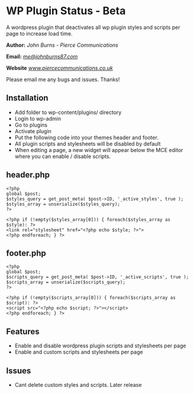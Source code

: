 WP Plugin Status - Beta
==============

A wordpress plugin that deactivates all wp plugin styles and scripts per page to increase load time.



**Author:** *John Burns - Pierce Communications*

**Email:** *me@johnburns87.com*

**Website** *www.piercecommunications.co.uk*

Please email me any bugs and issues. Thanks!




Installation
--------------

- Add folder to wp-content/plugins/ directory
- Login to wp-admin
- Go to plugins
- Activate plugin
- Put the following code into your themes header and footer.
- All plugin scripts and stylesheets will be disabled by default
- When editing a page, a new widget will appear below the MCE editor where you can enable / disable scripts.

header.php 
--------------

	<?php
	global $post;
	$styles_query = get_post_meta( $post->ID, '_active_styles', true );
	$styles_array = unserialize($styles_query);
	?>

	<?php if (!empty($styles_array[0])) { foreach($styles_array as $style): ?>
	<link rel="stylesheet" href="<?php echo $style; ?>">
	<?php endforeach; } ?>

footer.php
--------------

	<?php
	global $post;
	$scripts_query = get_post_meta( $post->ID, '_active_scripts', true );
	$scripts_array = unserialize($scripts_query);
	?>

	<?php if (!empty($scripts_array[0])) { foreach($scripts_array as $script): ?>
	<script src="<?php echo $script; ?>"></script>
	<?php endforeach; } ?>

Features
--------------

- Enable and disable wordpress plugin scripts and stylesheets per page
- Enable and custom scripts and stylesheets per page

Issues
--------------

- Cant delete custom styles and scripts. Later release